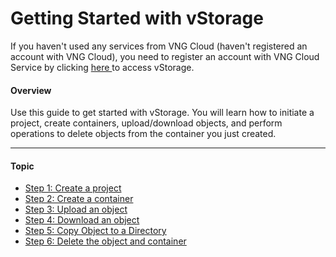 # Getting Started with vStorage

If you haven't used any services from VNG Cloud (haven't registered an account with VNG Cloud), you need to register an account with VNG Cloud Service by clicking [here ](https://register.vngcloud.vn/signup)to access vStorage.

#### Overview <a href="#gettingstartedwithvstorage-overview" id="gettingstartedwithvstorage-overview"></a>

Use this guide to get started with vStorage. You will learn how to initiate a project, create containers, upload/download objects, and perform operations to delete objects from the container you just created.

***

#### Topic <a href="#gettingstartedwithvstorage-topic" id="gettingstartedwithvstorage-topic"></a>

* [Step 1: Create a project](https://docs-admin.vngcloud.vn/display/VSEN/Step+1%3A+Create+a+project?src=contextnavpagetreemode)
* [Step 2: Create a container](https://docs-admin.vngcloud.vn/display/VSEN/Step+2%3A+Create+a+container?src=contextnavpagetreemode)
* [Step 3: Upload an object](https://docs-admin.vngcloud.vn/display/VSEN/Step+3%3A+Upload+an+object?src=contextnavpagetreemode)
* [Step 4: Download an object](https://docs-admin.vngcloud.vn/display/VSEN/Step+4%3A+Download+an+object?src=contextnavpagetreemode)
* [Step 5: Copy Object to a Directory](https://docs-admin.vngcloud.vn/display/VSEN/Step+5%3A+Copy+Object+to+a+Directory?src=contextnavpagetreemode)
* [Step 6: Delete the object and container](https://docs-admin.vngcloud.vn/display/VSEN/Step+6%3A+Delete+the+object+and+container?src=contextnavpagetreemode)
